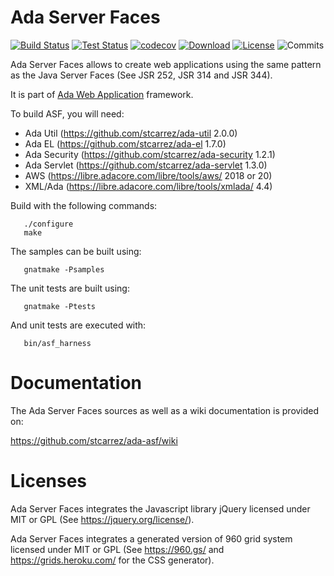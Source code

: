 # Ada Server Faces

[![Build Status](https://img.shields.io/jenkins/s/http/jenkins.vacs.fr/Ada-Server-Faces.svg)](https://jenkins.vacs.fr/job/Ada-Server-Faces/)
[![Test Status](https://img.shields.io/jenkins/t/http/jenkins.vacs.fr/Ada-Server-Faces.svg)](https://jenkins.vacs.fr/job/Ada-Server-Faces/)
[![codecov](https://codecov.io/gh/stcarrez/ada-asf/branch/master/graph/badge.svg)](https://codecov.io/gh/stcarrez/ada-asf)
[![Download](https://img.shields.io/badge/download-1.3.0-brightgreen.svg)](http://download.vacs.fr/ada-asf/ada-asf-1.2.0.tar.gz)
[![License](https://img.shields.io/badge/license-APACHE2-blue.svg)](LICENSE)
![Commits](https://img.shields.io/github/commits-since/stcarrez/ada-asf/1.3.0.svg)

Ada Server Faces allows to create web applications using the same pattern
as the Java Server Faces (See JSR 252, JSR 314 and JSR 344). 

It is part of [Ada Web Application](https://github.com/stcarrez/ada-awa/)
framework.

To build ASF, you will need:

* Ada Util     (https://github.com/stcarrez/ada-util          2.0.0)
* Ada EL       (https://github.com/stcarrez/ada-el            1.7.0)
* Ada Security (https://github.com/stcarrez/ada-security      1.2.1)
* Ada Servlet  (https://github.com/stcarrez/ada-servlet       1.3.0)
* AWS          (https://libre.adacore.com/libre/tools/aws/     2018 or 20)
* XML/Ada      (https://libre.adacore.com/libre/tools/xmlada/  4.4)

Build with the following commands:
```
   ./configure
   make
```

The samples can be built using:
```
   gnatmake -Psamples
```
   
The unit tests are built using:
```
   gnatmake -Ptests
```

And unit tests are executed with:
```
   bin/asf_harness
```

# Documentation

The Ada Server Faces sources as well as a wiki documentation is provided on:

   https://github.com/stcarrez/ada-asf/wiki

# Licenses

Ada Server Faces integrates the Javascript library jQuery licensed under
MIT or GPL (See https://jquery.org/license/).

Ada Server Faces integrates a generated version of 960 grid system
licensed under MIT or GPL (See https://960.gs/ and https://grids.heroku.com/
for the CSS generator). 
